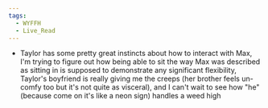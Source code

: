 ```yaml
---
tags:
  - WYFFH
  - Live_Read
---
```

* Taylor has some pretty great instincts about how to interact with Max, I'm trying to figure out how being able to sit the way Max was described as sitting in is supposed to demonstrate any significant flexibility, Taylor's boyfriend is really giving me the creeps (her brother feels un-comfy too but it's not quite as visceral), and I can't wait to see how "he" (because come on it's like a neon sign) handles a weed high